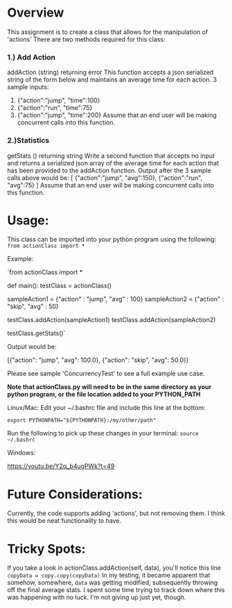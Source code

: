 # Overview

This assignment is to create a class that allows for the manipulation of 'actions'
There are two methods required for this class:

### 1.) Add Action
addAction (string) returning error
This function accepts a json serialized string of the form below and maintains an average time
for each action. 3 sample inputs:
  1. {"action":"jump", "time":100}
  2. {"action":"run", "time":75}
  3. {"action":"jump", "time":200}
Assume that an end user will be making concurrent calls into this function.
### 2.)Statistics
getStats () returning string
Write a second function that accepts no input and returns a serialized json array of the average
time for each action that has been provided to the addAction function. Output after the 3
sample calls above would be:
[
{"action":"jump", "avg":150},
{"action":"run", "avg":75}
]
Assume that an end user will be making concurrent calls into this function.


# Usage:
This class can be imported into your python program using the following:
  `from actionClass import *`


Example:

`from actionClass import *

def main():
  testClass = actionClass()

  sampleAction1 = {"action" : "jump", "avg" : 100}
  sampleAction2 = {"action" : "skip", "avg" : 50}

  testClass.addAction(sampleAction1)
  testClass.addAction(sampleAction2)

  testClass.getStats()`

  Output would be:

  [{"action": "jump", "avg": 100.0}, {"action": "skip", "avg": 50.0}]


Please see sample 'ConcurrencyTest' to see a full example use case.

**Note that actionClass.py will need to be in the same directory as your python program,
or the file location added to your PYTHON_PATH**

Linux/Mac:
Edit your  ~/.bashrc file and include this line at the bottom:

`export PYTHONPATH="${PYTHONPATH}:/my/other/path"`

Run the following to pick up these changes in your terminal:
`source ~/.bashrc`

Windows:

https://youtu.be/Y2q_b4ugPWk?t=49






# Future Considerations:
Currently, the code supports adding 'actions', but not removing them. I think
this would be neat functionality to have.

# Tricky Spots:
If you take a look in actionClass.addAction(self, data), you'll notice this line
`copyData = copy.copy(copyData)`
In my testing, it became apparent that somehow, somewhere, `data` was getting
modified, subsequently throwing off the final average stats. I spent some time
trying to track down where this was happening with no luck. I'm not giving up
just yet, though.
